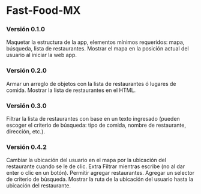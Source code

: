 # Fast-Food-MX

### Versión 0.1.0
Maquetar la estructura de la app, elementos mínimos requeridos: mapa, búsqueda, lista de restaurantes.
Mostrar el mapa en la posición actual del usuario al iniciar la web app.

### Versión 0.2.0
Armar un arreglo de objetos con la lista de restaurantes ó lugares de comida.
Mostrar la lista de restaurantes en el HTML.

### Versión 0.3.0
Filtrar la lista de restaurantes con base en un texto ingresado (pueden escoger el criterio de búsqueda: tipo de comida, nombre de restaurante, dirección, etc.).

### Versión 0.4.2
Cambiar la ubicación del usuario en el mapa por la ubicación del restaurante cuando se le de clic.
Extra
Filtrar mientras escribe (no al dar enter o clic en un botón).
Permitir agregar restaurantes.
Agregar un selector de criterio de búsqueda.
Mostrar la ruta de la ubicación del usuario hasta la ubicación del restaurante.
